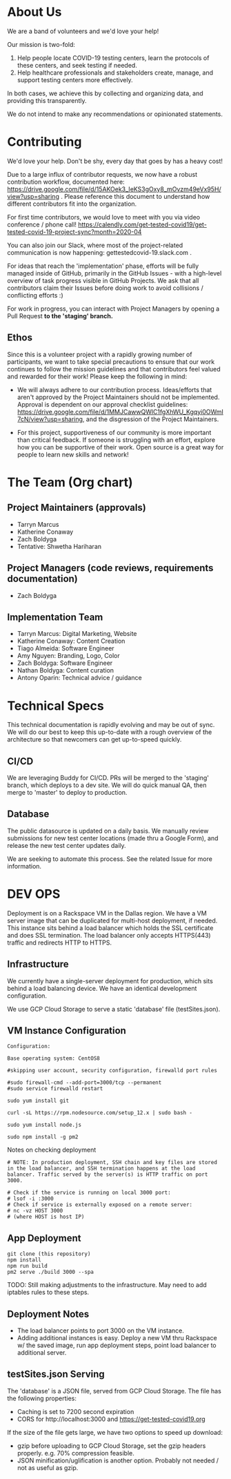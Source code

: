 # About Us

We are a band of volunteers and we'd love your help!

Our mission is two-fold:
1. Help people locate COVID-19 testing centers, learn the protocols of these centers, and seek testing if needed.
2. Help healthcare professionals and stakeholders create, manage, and support testing centers more effectively.

In both cases, we achieve this by collecting and organizing data, and providing this transparently. 

We do not intend to make any recommendations or opinionated statements. 

# Contributing

We'd love your help. Don't be shy, every day that goes by has a heavy cost!

Due to a large influx of contributor requests, we now have a robust contribution workflow, documented here: https://drive.google.com/file/d/15AKOek3_IeKS3gOxy8_mOvzm49eVx95H/view?usp=sharing . Please reference this document to understand how different contributors fit into the organization.

For first time contributors, we would love to meet with you via video conference / phone call! https://calendly.com/get-tested-covid19/get-tested-covid-19-project-sync?month=2020-04

You can also join our Slack, where most of the project-related communication is now happening: gettestedcovid-19.slack.com .

For ideas that reach the 'implementation' phase, efforts will be fully managed inside of GitHub, primarily in the GitHub Issues - with a high-level overview of task progress visible in GitHub Projects. We ask that all contributors claim their Issues before doing work to avoid collisions / conflicting efforts :)

For work in progress, you can interact with Project Managers by opening a Pull Request **to the 'staging' branch.**

## Ethos

Since this is a volunteer project with a rapidly growing number of participants, we want to take special precautions to ensure that our work continues to follow the mission guidelines and that contributors feel valued and rewarded for their work! Please keep the following in mind:

- We will always adhere to our contribution process. Ideas/efforts that aren't approved by the Project Maintainers should not be implemented. Approval is dependent on our approval checklist guidelines: https://drive.google.com/file/d/1MMJCawwQWlC1fgXhWU_Kgqyi0OWmI7cN/view?usp=sharing, and the disgression of the Project Maintainers.

- For this project, supportiveness of our community is more important than critical feedback. If someone is struggling with an effort, explore how you can be supportive of their work. Open source is a great way for people to learn new skills and network!

# The Team (Org chart)

## Project Maintainers (approvals)
- Tarryn Marcus
- Katherine Conaway
- Zach Boldyga
- Tentative: Shwetha Hariharan

## Project Managers (code reviews, requirements documentation)
- Zach Boldyga

## Implementation Team
- Tarryn Marcus: Digital Marketing, Website
- Katherine Conaway: Content Creation
- Tiago Almeida: Software Engineer
- Amy Nguyen: Branding, Logo, Color
- Zach Boldyga: Software Engineer
- Nathan Boldyga: Content curation
- Antony Oparin: Technical advice / guidance


# Technical Specs
This technical documentation is rapidly evolving and may be out of sync. We will do our best to keep this up-to-date with a rough overview of the architecture so that newcomers can get up-to-speed quickly.

## CI/CD

We are leveraging Buddy for CI/CD. PRs will be merged to the 'staging' branch, which deploys to a dev site. We will do quick manual QA, then merge to 'master' to deploy to production.

## Database

The public datasource is updated on a daily basis. We manually review submissions for new test center locations (made thru a Google Form), and release the new test center updates daily.

We are seeking to automate this process. See the related Issue for more information.

# DEV OPS

Deployment is on a Rackspace VM in the Dallas region. We have a VM server image that can be duplicated for multi-host deployment, if needed. This instance sits behind a load balancer which holds the SSL certificate and does SSL termination. The load balancer only accepts HTTPS(443) traffic and redirects HTTP to HTTPS.

## Infrastructure

We currently have a single-server deployment for production, which sits behind a load balancing device. We have an identical development configuration.

We use GCP Cloud Storage to serve a static 'database' file (testSites.json).

## VM Instance Configuration
```
Configuration:

Base operating system: CentOS8

#skipping user account, security configuration, firewalld port rules

#sudo firewall-cmd --add-port=3000/tcp --permanent
#sudo service firewalld restart

sudo yum install git

curl -sL https://rpm.nodesource.com/setup_12.x | sudo bash -

sudo yum install node.js

sudo npm install -g pm2
```

Notes on checking deployment

```
# NOTE: In production deployment, SSH chain and key files are stored in the load balancer, and SSH termination happens at the load balancer. Traffic served by the server(s) is HTTP traffic on port 3000.

# Check if the service is running on local 3000 port:
# lsof -i :3000
# Check if service is externally exposed on a remote server:
# nc -vz HOST 3000
# (where HOST is host IP)
```

## App Deployment

```
git clone (this repository)
npm install
npm run build
pm2 serve ./build 3000 --spa
```

TODO: Still making adjustments to the infrastructure. May need to add iptables rules to these steps.

## Deployment Notes

- The load balancer points to port 3000 on the VM instance.
- Adding additional instances is easy. Deploy a new VM thru Rackspace w/ the saved image, run app deployment steps, point load balancer to additional server.

## testSites.json Serving

The 'database' is a JSON file, served from GCP Cloud Storage. The file has the following properties:
- Caching is set to 7200 second expiration
- CORS for http://localhost:3000 and https://get-tested-covid19.org

If the size of the file gets large, we have two options to speed up download:
- gzip before uploading to GCP Cloud Storage, set the gzip headers properly. e.g. 70% compression feasible.
- JSON minification/uglification is another option. Probably not needed / not as useful as gzip.
